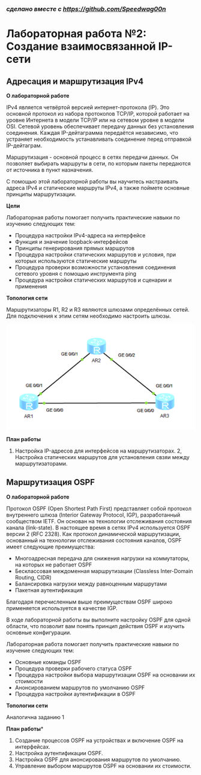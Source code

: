 ### *сделано вместе с https://github.com/Speedwag00n*

# Лабораторная работа №2: Создание взаимосвязанной IP-сети

## Адресация и маршрутизация IPv4

**О лабораторной работе**

IPv4 является четвёртой версией интернет-протокола (IP). Это основной протокол из набора протоколов TCP/IP, которой работает на уровне Интернета в модели TCP/IP или на сетевом уровне в модели OSI. Сетевой уровень обеспечивает передачу данных без установления соединения. Каждая IP-дейтаграмма передаётся независимо, что устраняет необходимость устанавливать соединение перед отправкой IP-дейтаграм.

Маршрутизация - основной процесс в сетях передачи данных. Он позволяет выбирать маршруты в сети, по которым пакеты передаются от источника в пункт назначения.

С помощью этой лабораторной работы вы научитесь настраивать адреса IPv4 и статические маршруты IPv4, а также поймете основные принципы маршрутизации.

**Цели**

Лабораторная работы помогает получить практические навыки по изучению следующих тем:

- Процедура настройки IPv4-адреса на интерфейсе
- Функция и значение loopback-интерфейсов
- Принципы генерирования прямых маршрутов
- Процедура настройки статических маршрутов и условия, при которых используются статические маршруты
- Процедура проверки возможности установления соединения сетевого уровня с помощью инструмента ping
- Процедура настройки статических маршрутов и сценарии и применения

**Топология сети**

Маршрутизаторы R1, R2 и R3 являются шлюзами определённых сетей. Для подключения к этим сетям необходимо настроить шлюзы.

![Топология](lab2-12.09.21/topo.png)

**План работы**

1. Настройка IP-адресов для интерфейсов на маршрутизаторах.
2, Настройка статических маршрутов для установления свзяи между маршрутизаторами.

## Маршрутизация OSPF

**О лабораторной работе**

Протокол OSPF (Open Shortest Path First) представляет собой протокол внутреннего шлюза (Interior Gateway Protocol, IGP), разработанный сообществом IETF. Он основан на технологии отслеживания состояния канала (link-state). В настоящее время в сетях IPv4 используется OSPF версии 2 (RFC 2328). Как протокол динамической маршрутизации, основанный на технологии отслеживания состояния каналов, OSPF имеет следующие преимущества:

- Многоадресная передача для снижения нагрузки на коммутаторы, на которых не работает OSPF
- Бесклассовая междоменная маршрутизации (Classless Inter-Domain Routing, CIDR)
- Балансировка нагрузки между равноценным маршрутами
- Пакетная аутентификация

Благодаря перечисленным выше преимуществам OSPF широко применяется используется в качестве IGP.

В ходе лабораторной работы вы выполните настройку OSPF для одной области, что позволит вам понять принцип действия OSPF и изучить основные конфигурации.

Лабораторная работа помогает получить практические навыки по изучение следующих тем:

- Основные команды OSPF
- Процедура проверки рабочего статуса OSPF
- Процедура настройки выбора маршрутизации OSPF на основании их стоимости
- Анонсированием маршрутов по умолчанию OSPF
- Процедура настройки аутентификации в OSPF

**Топологии сети**

Аналогична заданию 1

**План работы***

1. Создание процессов OSPF на устройствах и включение OSPF на интерфейсах.
2. Настройка аутентификации OSPF.
3. Настройка OSPF для анонсирования маршрутов по умолчанию.
4. Управление выбором маршрутов OSPF на основании их стоимости.